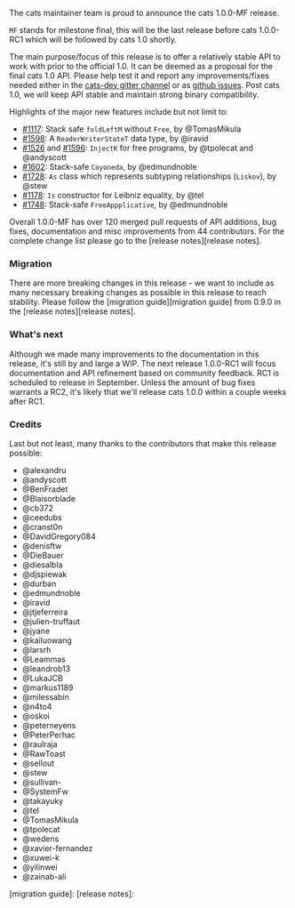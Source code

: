 The cats maintainer team is proud to announce the cats 1.0.0-MF release. 

`MF` stands for milestone final,
this will be the last release before cats 1.0.0-RC1 which will be followed by cats 1.0 shortly. 

The main purpose/focus of this release is to offer a relatively stable API to work with prior to the official 1.0.
It can be deemed as a proposal for the final cats 1.0 API. Please help test it and report any improvements/fixes
needed either in the [cats-dev gitter channel](https://gitter.im/typelevel/cats-dev) or as [github issues](https://github.com/typelevel/cats/issues/new). 
Post cats 1.0, we will keep API stable and maintain strong binary compatibility. 

Highlights of the major new features include but not limit to:

* [#1117](https://github.com/typelevel/cats/pull/1117): Stack safe `foldLeftM` without `Free`, by @TomasMikula 
* [#1598](https://github.com/typelevel/cats/pull/1598): A `ReaderWriterStateT` data type, by @iravid
* [#1526](https://github.com/typelevel/cats/pull/1526) and [#1596](https://github.com/typelevel/cats/pull/1596): `InjectK` for free programs, by @tpolecat and @andyscott
* [#1602](https://github.com/typelevel/cats/pull/1602): Stack-safe `Coyoneda`, by @edmundnoble
* [#1728](https://github.com/typelevel/cats/pull/1728): `As` class which represents subtyping relationships (`Liskov`), by @stew
* [#1178](https://github.com/typelevel/cats/pull/1178): `Is` constructor for Leibniz equality, by @tel
* [#1748](https://github.com/typelevel/cats/pull/1748): Stack-safe `FreeAppplicative`, by @edmundnoble

Overall 1.0.0-MF has over 120 merged pull requests of API additions, bug fixes, documentation and misc
improvements from 44 contributors. For the complete change list please go to the [release notes][release notes]. 

### Migration
There are more breaking changes in this release - we want to include as many necessary breaking changes as possible in this release 
to reach stability. Please follow the [migration guide][migration guide] from 0.9.0 in the  [release notes][release notes]. 



### What's next

Although we made many improvements to the documentation in this release, it's still by and large a WIP.
The next release 1.0.0-RC1 will focus documentation and API refinement based on community feedback. 
RC1 is scheduled to release in September. Unless the amount of bug fixes warrants a RC2, it's likely that
we'll release cats 1.0.0 within a couple weeks after RC1. 


### Credits
Last but not least, many thanks to the contributors that make this release possible:

* @alexandru
* @andyscott
* @BenFradet
* @Blaisorblade
* @cb372
* @ceedubs
* @cranst0n
* @DavidGregory084
* @denisftw
* @DieBauer
* @diesalbla
* @djspiewak
* @durban
* @edmundnoble
* @iravid
* @jtjeferreira
* @julien-truffaut
* @jyane
* @kailuowang
* @larsrh
* @Leammas
* @leandrob13
* @LukaJCB
* @markus1189
* @milessabin
* @n4to4
* @oskoi
* @peterneyens
* @PeterPerhac
* @raulraja
* @RawToast
* @sellout
* @stew
* @sullivan-
* @SystemFw
* @takayuky
* @tel
* @TomasMikula
* @tpolecat
* @wedens
* @xavier-fernandez
* @xuwei-k
* @yilinwei
* @zainab-ali 



[migration guide]: 
[release notes]:
